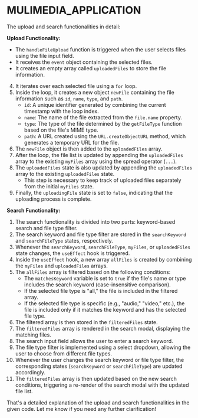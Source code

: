 # MULIMEDIA_APPLICATION

The upload and search functionalities in detail:

**Upload Functionality:**
- The `handleFileUpload` function is triggered when the user selects files using the file input field.
- It receives the `event` object containing the selected files.
- It creates an empty array called `uploadedFiles` to store the file information.
4. It iterates over each selected file using a `for` loop.
5. Inside the loop, it creates a new object `newFile` containing the file information such as `id`, `name`, `type`, and `path`.
   - `id`: A unique identifier generated by combining the current timestamp with the loop index.
   - `name`: The name of the file extracted from the `file.name` property.
   - `type`: The type of the file determined by the `getFileType` function based on the file's MIME type.
   - `path`: A URL created using the `URL.createObjectURL` method, which generates a temporary URL for the file.
6. The `newFile` object is then added to the `uploadedFiles` array.
7. After the loop, the file list is updated by appending the `uploadedFiles` array to the existing `myFiles` array using the spread operator (`...`).
8. The `uploadedFiles` state is also updated by appending the `uploadedFiles` array to the existing `uploadedFiles` state.
   - This step is necessary to keep track of uploaded files separately from the initial `myFiles` state.
9. Finally, the `uploadingFile` state is set to `false`, indicating that the uploading process is complete.

**Search Functionality:**
1. The search functionality is divided into two parts: keyword-based search and file type filter.
2. The search keyword and file type filter are stored in the `searchKeyword` and `searchFileType` states, respectively.
3. Whenever the `searchKeyword`, `searchFileType`, `myFiles`, or `uploadedFiles` state changes, the `useEffect` hook is triggered.
4. Inside the `useEffect` hook, a new array `allFiles` is created by combining the `myFiles` and `uploadedFiles` arrays.
5. The `allFiles` array is filtered based on the following conditions:
   - The `matchesKeyword` variable is set to `true` if the file's name or type includes the search keyword (case-insensitive comparison).
   - If the selected file type is "all," the file is included in the filtered array.
   - If the selected file type is specific (e.g., "audio," "video," etc.), the file is included only if it matches the keyword and has the selected file type.
6. The filtered array is then stored in the `filteredFiles` state.
7. The `filteredFiles` array is rendered in the search modal, displaying the matching files.
8. The search input field allows the user to enter a search keyword.
9. The file type filter is implemented using a select dropdown, allowing the user to choose from different file types.
10. Whenever the user changes the search keyword or file type filter, the corresponding states (`searchKeyword` or `searchFileType`) are updated accordingly.
11. The `filteredFiles` array is then updated based on the new search conditions, triggering a re-render of the search modal with the updated file list.

That's a detailed explanation of the upload and search functionalities in the given code. Let me know if you need any further clarification!
